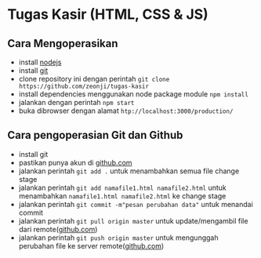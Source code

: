 # Tugas Kasir (HTML, CSS & JS)

## Cara Mengoperasikan
- install [nodejs](https://nodejs.org/en/download/) 
- install [git](https://git-scm.com/download/win) 
- clone repository ini dengan perintah `git clone https://github.com/zeonji/tugas-kasir` 
- install dependencies menggunakan node package module `npm install` 
- jalankan dengan perintah `npm start` 
- buka dibrowser dengan alamat `htp://localhost:3000/production/` 

## Cara pengoperasian Git dan Github
- install git 
- pastikan punya akun di [github.com](https://github.com/)
- jalankan perintah `git add .` untuk menambahkan semua file change stage 
- jalankan perintah `git add namafile1.html namafile2.html` untuk menambahkan `namafile1.html namafile2.html` ke change stage 
- jalankan perintah `git commit -m"pesan perubahan data"` untuk menandai commit 
- jalankan perintah `git pull origin master` untuk update/mengambil file dari remote([github.com](https://github.com/)) 
- jalankan perintah `git push origin master` untuk mengunggah perubahan file ke server remote([github.com](https://github.com/)) 
